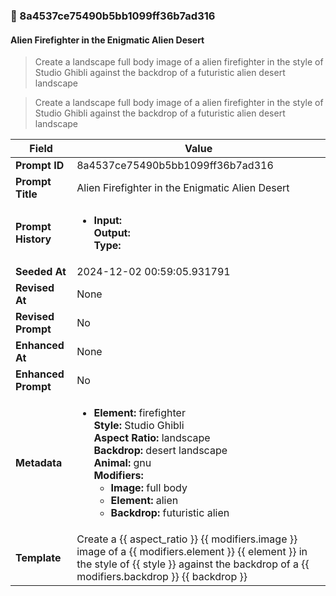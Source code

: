 

### 📜 8a4537ce75490b5bb1099ff36b7ad316

#### Alien Firefighter in the Enigmatic Alien Desert

> Create a landscape full body image of a alien firefighter in the style of Studio Ghibli against the backdrop of a futuristic alien desert landscape

> Create a landscape full body image of a alien firefighter in the style of Studio Ghibli against the backdrop of a futuristic alien desert landscape

| Field          | Value                                                                                                                                                                      |
|----------------|----------------------------------------------------------------------------------------------------------------------------------------------------------------------------|
| **Prompt ID**  | 8a4537ce75490b5bb1099ff36b7ad316                                                                                                                                                            |
| **Prompt Title**  | Alien Firefighter in the Enigmatic Alien Desert                                                                                                                                                            |
| **Prompt History** | <ul><li>**Input:**  <br> **Output:**  <br> **Type:** </li></ul> |
| **Seeded At** | 2024-12-02 00:59:05.931791                                                                                                                                                   |
| **Revised At** | None                                                                                                                                                   |
| **Revised Prompt** | No                                                                                                                                                                      |
| **Enhanced At** | None                                                                                                                                                  |
| **Enhanced Prompt** | No                                                                                                                                                                    |
| **Metadata**   | <ul><li>**Element:** firefighter <br> **Style:** Studio Ghibli <br> **Aspect Ratio:** landscape <br> **Backdrop:** desert landscape <br> **Animal:** gnu <br> **Modifiers:**<ul><li>**Image:** full body</li><li>**Element:** alien</li><li>**Backdrop:** futuristic alien</li></ul></li></ul> |
| **Template**   | Create a {{ aspect_ratio }} {{ modifiers.image }} image of a {{ modifiers.element }} {{ element }} in the style of {{ style }} against the backdrop of a {{ modifiers.backdrop }} {{ backdrop }}                                                                                                                                           |


